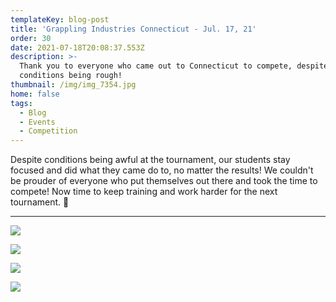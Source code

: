```yaml
---
templateKey: blog-post
title: 'Grappling Industries Connecticut - Jul. 17, 21'
order: 30
date: 2021-07-18T20:08:37.553Z
description: >-
  Thank you to everyone who came out to Connecticut to compete, despite
  conditions being rough! 
thumbnail: /img/img_7354.jpg
home: false
tags:
  - Blog
  - Events
  - Competition
---
```

Despite conditions being awful at the tournament, our students stay focused and did what they came do to, no matter the results! We couldn't be prouder of everyone who put themselves out there and took the time to compete! Now time to keep training and 
work harder for the next tournament. 💪

- - -

![](/img/20210717_124933.jpg)

![](/img/img_6641.jpg)

![](/img/img_7353.jpg)

![](/img/20210717_194942.jpg)
